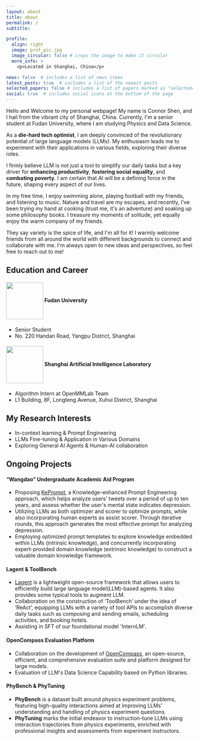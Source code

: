 ```yaml
---
layout: about
title: about
permalink: /
subtitle: 

profile:
  align: right
  image: prof_pic.jpg
  image_circular: false # crops the image to make it circular
  more_info: >
    <p>Located in Shanghai, China</p>

news: false  # includes a list of news items
latest_posts: true  # includes a list of the newest posts
selected_papers: false # includes a list of papers marked as "selected={true}"
social: true  # includes social icons at the bottom of the page
---
```


Hello and Welcome to my personal webpage! My name is Connor Shen, and I hail from the vibrant city of Shanghai, China. Currently, I'm a senior student at Fudan University, where I am studying Physics and Data Science.

As a **die-hard tech optimist**, I am deeply convinced of the revolutionary potential of large language models (LLMs). My enthusiasm leads me to experiment with their applications in various fields, exploring their diverse roles. 

I firmly believe LLM is not just a tool to simplify our daily tasks but a key driver for **enhancing productivity**, **fostering social equality**, and **combating poverty**. I am certain that AI will be a defining force in the future, shaping every aspect of our lives.

In my free time, I enjoy swimming alone, playing football with my friends, and listening to music. Nature and travel are my escapes, and recently, I've been trying my hand at cooking (trust me, it's an adventure) and soaking up some philosophy books. I treasure my moments of solitude, yet equally enjoy the warm company of my friends.

They say variety is the spice of life, and I'm all for it! I warmly welcome friends from all around the world with different backgrounds to connect and collaborate with me. I'm always open to new ideas and perspectives, so feel free to reach out to me!

## Education and Career
#### <img src="{{ '/assets/img/fudan.png' | relative_url }}" width="100" style="vertical-align: middle;"> Fudan University  
* Senior Student
* No. 220 Handan Road, Yangpu District, Shanghai

#### <img src="{{ '/assets/img/ailab.png' | relative_url }}" width="100" style="vertical-align: middle;"> Shanghai Artificial Intelligence Laboratory
* Algorithm Intern at OpenMMLab Team
* L1 Building, 8F, Longteng Avenue, Xuhui District, Shanghai

## My Research Interests
* In-context learning & Prompt Engineering
* LLMs Fine-tuning & Application in Various Domains
* Exploring General AI Agents & Human-AI collaboration

## Ongoing Projects
#### “Wangdao” Undergraduate Academic Aid Program
* Proposing [KePrompt](https://github.com/Connor-Shen/Knowledge-enhanced-Prompting), a Knowledge-enhanced Prompt Engineering approach, which helps analyze users’ tweets over a period of up to ten years, and assess whether the user's mental state indicates depression.
* Utilizing LLMs as both optimizer and scorer to optimize prompts, while also incorporating human experts as assist scorer. Through iterative rounds, this approach generates the most effective prompt for analyzing depression.
* Employing optimized prompt templates to explore knowledge embedded within LLMs (intrinsic knowledge), and concurrently incorporating expert-provided domain knowledge (extrinsic knowledge) to construct a valuable domain knowledge framework.

#### Lagent & ToolBench
* [Lagent](https://github.com/InternLM/lagent) is a lightweight open-source framework that allows users to efficiently build large language model(LLM)-based agents. It also provides some typical tools to augment LLM. 
* Collaboration on the construction of ‘ToolBench’ under the idea of ‘ReAct’, equipping LLMs with a variety of tool APIs to accomplish diverse daily tasks such as composing and sending emails, scheduling activities, and booking hotels.
* Assisting in SFT of our foundational model 'InternLM'.

#### OpenCompass Evaluation Platform
* Collaboration on the development of [OpenCompass](https://opencompass.org.cn/), an open-source, efficient, and comprehensive evaluation suite and platform designed for large models.
* Evaluation of LLM's Data Science Capability based on Python libraries.

#### PhyBench & PhyTuning 
* **PhyBench** is a dataset built around physics experiment problems, featuring high-quality interactions aimed at improving LLMs' understanding and handling of physics experiment questions.
* **PhyTuning** marks the initial endeavor to instruction-tune LLMs using interaction trajectories from physics experiments, enriched with professional insights and assessments from experiment instructors.


